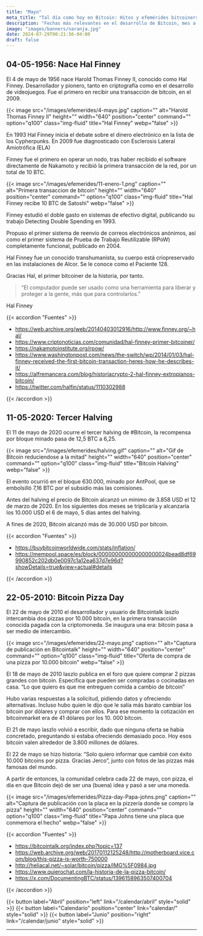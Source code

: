```yaml
---
title: "Mayo"
meta_title: "Tal día como hoy en Bitcoin: Hitos y efemérides bitcoiners | Proyecto Bitcoin"
description: "Fechas más relevantes en el desarrollo de Bitcoin, mes a mes"
image: "images/banners/naranja.jpg"
date: 2024-07-29T00:21:56-04:00
draft: false
---
```


## 04-05-1956: Nace Hal Finney

El 4 de mayo de 1956 nace Harold Thomas Finney II, conocido como Hal Finney. Desarrollador y pionero, tanto en criptografía como en el desarrollo de videojuegos. Fue el primero en recibir una transacción de bitcoin, en el 2009.

{{< image src="/images/efemerides/4-mayo.jpg" caption="" alt="Harold Thomas Finney II" height="" width="640" position="center" command="" option="q100" class="img-fluid" title="Hal Finney"  webp="false" >}}

En 1993 Hal Finney inicia el debate sobre el dinero electrónico en la lista de los Cypherpunks. En 2009 fue diagnosticado con Esclerosis Lateral Amiotrófica (ELA)

Finney fue el primero en operar un nodo, tras haber recibido el software directamente de Nakamoto y recibió la primera transacción de la red, por un total de 10 BTC.

{{< image src="/images/efemerides/11-enero-1.png" caption="" alt="Primera transaccion de bitcoin" height="" width="640" position="center" command="" option="q100" class="img-fluid" title="Hal Finney recibe 10 BTC de Satoshi"  webp="false" >}}

Finney estudió el doble gasto en sistemas de efectivo digital, publicando su trabajo Detecting Double Spending en 1993.

Propuso  el primer sistema de reenvío de correos electrónicos anónimos, así como el primer sistema de Prueba de Trabajo Reutilizable (RPoW) completamente funcional, publicado en 2004.

Hal Finney fue un conocido  transhumanista, su cuerpo está criopreservado en las instalaciones de Alcor. Se le conoce como el Paciente 128.

Gracias Hal, el primer bitcoiner de la historia, por tanto.

>“El computador puede ser usado como una herramienta para liberar y proteger a la gente, más que para controlarlos.”

Hal Finney

{{< accordion "Fuentes" >}}

- <https://web.archive.org/web/20140403012916/http://www.finney.org/~hal/>
- <https://www.criptonoticias.com/comunidad/hal-finney-primer-bitcoiner/>
- <https://nakamotoinstitute.org/rpow/>
- <https://www.washingtonpost.com/news/the-switch/wp/2014/01/03/hal-finney-received-the-first-bitcoin-transaction-heres-how-he-describes-it/>
- <https://alfremancera.com/blog/historiacrypto-2-hal-finney-extropianos-bitcoin/>
- <https://twitter.com/halfin/status/1110302988>

{{< /accordion >}}

## 11-05-2020: Tercer Halving

El 11 de mayo de 2020 ocurre el tercer halving de #Bitcoin, la recompensa por bloque minado pasa de 12,5 BTC a 6,25.

{{< image src="/images/efemerides/halving.gif" caption="" alt="Gif de Bitcoin reduciendose a la mitad" height="" width="640" position="center" command="" option="q100" class="img-fluid" title="Bitcoin Halving"  webp="false" >}}

El evento ocurrió en el bloque 630.000, minado por AntPool, que se embolsilló 7,16 BTC por el subsidio más las comisiones.

Antes del halving el precio de Bitcoin alcanzó un mínimo de 3.858 USD el 12 de marzo de 2020. En los siguientes dos meses se triplicaría y alcanzaría los 10.000 USD el 6 de mayo, 5 días antes del halving.

A fines de 2020, Bitcoin alcanzó más de 30.000 USD por bitcoin.

{{< accordion "Fuentes" >}}

- <https://buybitcoinworldwide.com/stats/inflation/>
- <https://mempool.space/es/block/000000000000000000024bead8df69990852c202db0e0097c1a12ea637d7e96d?showDetails=true&view=actual#details>

{{< /accordion >}}

## 22-05-2010: Bitcoin Pizza Day

El 22 de mayo de 2010  el desarrollador y usuario de Bitcointalk laszlo intercambia dos pizzas por 10.000 bitcoin, en la primera transacción conocida pagada con la criptomoneda. Se inaugura una era: bitcoin pasa a ser medio de intercambio.

{{< image src="/images/efemerides/22-mayo.png" caption="" alt="Captura de publicación en Bitcointalk" height="" width="640" position="center" command="" option="q100" class="img-fluid" title="Oferta de compra de una pizza por 10.000 bitcoin"  webp="false" >}}

El 18 de mayo de 2010 laszlo publica en el foro que quiere comprar 2 pizzas grandes con bitcoin. Especifica que pueden ser compradas o cocinadas en casa. “Lo que quiero es que me entreguen comida a cambio de bitcoin”

Hubo varias respuestas a la solicitud, pidiendo datos y ofreciendo alternativas. Incluso hubo quien le dijo que le salía más barato cambiar los bitcoin por dólares y comprar con ellos. Para ese momento la cotización en bitcoinmarket era de 41 dólares por los 10. 000 bitcoin.

El 21 de mayo laszlo volvió a escribir, dado que ninguna oferta se había concretado, preguntando si estaba ofreciendo demasiado poco. Hoy esos bitcoin valen alrededor de 3.800 millones de dólares.

El 22 de mayo se hizo historia: “Solo quiero informar que cambié con éxito 10.000 bitcoins por pizza. Gracias Jerco”, junto con fotos de las pizzas más famosas del mundo.

A partir de entonces, la comunidad celebra cada 22 de mayo, con pizza, el día en que Bitcoin dejó de ser una (buena) idea y pasó a ser una moneda.

{{< image src="/images/efemerides/Pizza-day-Papa-johns.png" caption="" alt="Captura de publicación con la placa en la pizzería donde se compro la pizza" height="" width="640" position="center" command="" option="q100" class="img-fluid" title="Papa Johns tiene una placa que conmemora el hecho"  webp="false" >}}

{{< accordion "Fuentes" >}}

- <https://bitcointalk.org/index.php?topic=137>
- <https://web.archive.org/web/20170112125248/http://motherboard.vice.com/blog/this-pizza-is-worth-750000>
- <http://heliacal.net/~solar/bitcoin/pizza/IMG%5F0984.jpg>
- <https://www.quierochat.com/la-historia-de-la-pizza-bitcoin/>
- <https://x.com/DocumentingBTC/status/1396158963507400704>

{{< /accordion >}}

{{< button label="Abril" position="left" link="/calendar/abril" style="solid" >}} {{< button label="Calendario" position="center" link="calendar/" style="solid" >}} {{< button label="Junio" position="right" link="/calendar/junio" style="solid" >}}

<hr>
